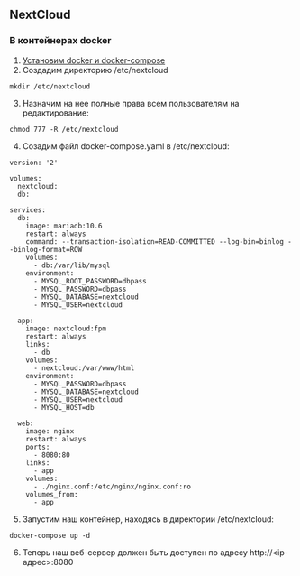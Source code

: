 ## NextCloud

### В контейнерах docker
1. [Установим docker и docker-compose](../../DevOps/Docker/README.md)
2. Создадим директорию /etc/nextcloud
```
mkdir /etc/nextcloud
```
3. Назначим на нее полные права всем пользователям на редактирование:
```
chmod 777 -R /etc/nextcloud
```
4. Созадим файл docker-compose.yaml в /etc/nextcloud:
```
version: '2'

volumes:
  nextcloud:
  db:

services:
  db:
    image: mariadb:10.6
    restart: always
    command: --transaction-isolation=READ-COMMITTED --log-bin=binlog --binlog-format=ROW
    volumes:
      - db:/var/lib/mysql
    environment:
      - MYSQL_ROOT_PASSWORD=dbpass
      - MYSQL_PASSWORD=dbpass
      - MYSQL_DATABASE=nextcloud
      - MYSQL_USER=nextcloud

  app:
    image: nextcloud:fpm
    restart: always
    links:
      - db
    volumes:
      - nextcloud:/var/www/html
    environment:
      - MYSQL_PASSWORD=dbpass
      - MYSQL_DATABASE=nextcloud
      - MYSQL_USER=nextcloud
      - MYSQL_HOST=db

  web:
    image: nginx
    restart: always
    ports:
      - 8080:80
    links:
      - app
    volumes:
      - ./nginx.conf:/etc/nginx/nginx.conf:ro
    volumes_from:
      - app
```
5. Запустим наш контейнер, находясь в директории /etc/nextcloud:
```
docker-compose up -d 
```
6. Теперь наш веб-сервер должен быть доступен по адресу http://<ip-адрес>:8080
